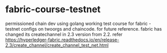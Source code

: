# fabric-course-testnet
permissioned chain dev using golang
working test course for fabric - testnet configs on twoorgs and chaincode. for future reference.
fabric has changed its createchannel in 2.3 version from 2.2.
refer https://hyperledger-fabric.readthedocs.io/en/release-2.3/create_channel/create_channel_test_net.html

